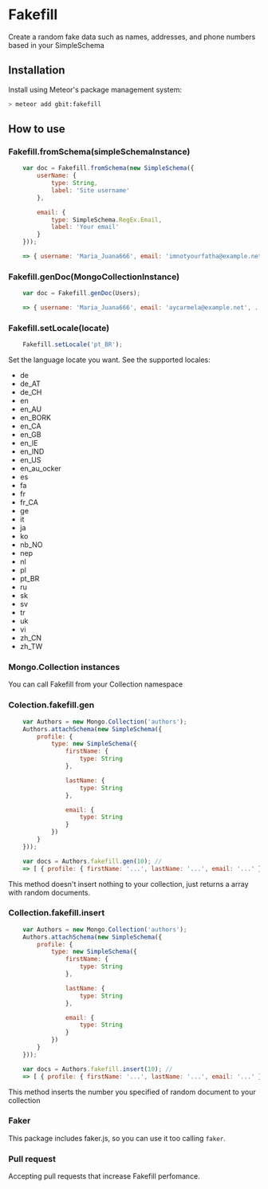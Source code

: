 Fakefill
========

Create a random fake data such as names, addresses, and phone numbers based in your SimpleSchema

## Installation

Install using Meteor's package management system:

```bash
> meteor add gbit:fakefill
```

## How to use

### Fakefill.fromSchema(simpleSchemaInstance)
```js
	var doc = Fakefill.fromSchema(new SimpleSchema({
		userName: {
			type: String,
			label: 'Site username'
		},

		email: {
			type: SimpleSchema.RegEx.Email,
			label: 'Your email'
		}
	}));

	=> { username: 'Maria_Juana666', email: 'imnotyourfatha@example.net' }
```
### Fakefill.genDoc(MongoCollectionInstance)
```js
	var doc = Fakefill.genDoc(Users);

	=> { username: 'Maria_Juana666', email: 'aycarmela@example.net', ... }
```		

### Fakefill.setLocale(locate)
```js
	Fakefill.setLocale('pt_BR');
```

Set the language locate you want. See the supported locales:

 * de
 * de_AT
 * de_CH
 * en
 * en_AU
 * en_BORK
 * en_CA
 * en_GB
 * en_IE
 * en_IND
 * en_US
 * en_au_ocker
 * es
 * fa
 * fr
 * fr_CA
 * ge
 * it
 * ja
 * ko
 * nb_NO
 * nep
 * nl
 * pl
 * pt_BR
 * ru
 * sk
 * sv
 * tr
 * uk
 * vi
 * zh_CN
 * zh_TW


### Mongo.Collection instances
You can call Fakefill from your Collection namespace

### Colection.fakefill.gen
```js
	var Authors = new Mongo.Collection('authors');
	Authors.attachSchema(new SimpleSchema({
		profile: {
			type: new SimpleSchema({
				firstName: {
					type: String
				},

				lastName: {
					type: String
				},

				email: {
					type: String
				}
			})
		}
	}));

	var docs = Authors.fakefill.gen(10); //
	=> [ { profile: { firstName: '...', lastName: '...', email: '...' }, ..., ..., ... } ]
```
This method doesn't insert nothing to your collection, just returns a array with
random documents.

### Collection.fakefill.insert
```js
	var Authors = new Mongo.Collection('authors');
	Authors.attachSchema(new SimpleSchema({
		profile: {
			type: new SimpleSchema({
				firstName: {
					type: String
				},

				lastName: {
					type: String
				},

				email: {
					type: String
				}
			})
		}
	}));

	var docs = Authors.fakefill.insert(10); //
	=> [ { profile: { firstName: '...', lastName: '...', email: '...' }, ..., ..., ... } ]
```
This method inserts the number you specified of random document to your collection



### Faker
This package includes faker.js, so you can use it too calling `faker`.

### Pull request
Accepting pull requests that increase Fakefill perfomance.